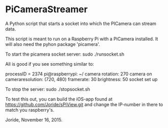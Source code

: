 # PiCameraStreamer
A Python script that starts a socket into which the PICamera can stream data.

This script is meant to run on a Raspberry Pi with a PiCamera installed. It will also need the pyhon package 'picamera'.

To start the picamera socket server:
  sudo ./runsocket.sh

All is good if you see something similar to:

  processID = 2374
  pi@raspberrypi: ~/
  camera rotation: 270
  camera on
  cameraresolution: (720, 480)
  framerate: 30
  brightness: 50
  socket set up
  
To stop the server:
sudo ./stopsocket.sh

To test this out, you can build the iOS-app found at https://github.com/Joride/sPiView.git and change the IP-number in there to match you raspberry's.

Joride, November 16, 2015.
